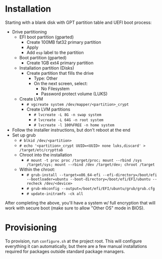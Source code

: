 # Installation

Starting with a blank disk with GPT partition table and UEFI boot process:

* Drive partitioning
    * EFI boot partition (gparted)
        * Create 100MB fat32 primary partition
        * Apply
        * Add `esp` label to the partition
    * Boot partition (gparted)
        * Create 1GB ext4 primary partition
    * Installation partition (Disks)
        * Create partition that fills the drive
            * Type: Other
            * On the next screen, select:
                * No Filesystem
                * Password protect volume (LUKS)
    * Create LVM
        * `# vgcreate system /dev/mapper/<partition>_crypt`
        * Create LVM partitions
            * `# lvcreate -L 8G -n swap system`
            * `# lvcreate -L 64G -n root system`
            * `# lvcreate -l 100%FREE -n home system`
* Follow the installer instructions, but don't reboot at the end
* Set up grub
    * `# blkid /dev/<partition>`
    * `# echo '<partition>_crypt UUID=<UUID> none luks,discard' > /target/etc/crypttab`
    * Chroot into the installation
        * `# mount -t proc proc /target/proc; mount --rbind /sys /target/sys; mount --rbind /dev /target/dev; chroot /target`
    * Within the chroot:
        * `# grub-install --target=x86_64-efi --efi-directory=/boot/efi --bootloader=ubuntu --boot-directory=/boot/efi/EFI/ubuntu --recheck /dev/<device>`
        * `# grub-mkconfig --output=/boot/efi/EFI/ubuntu/grub/grub.cfg`
        * `# update-initramfs -ck all`

After completing the above, you'll have a system w/ full encryption that will work with secure boot (make sure to allow "Other OS" mode in BIOS).

# Provisioning

To provision, run `configure.sh` at the project root.  This will configure everything it can automatically, but there are a few manual installations required for packages outside standard package managers.

